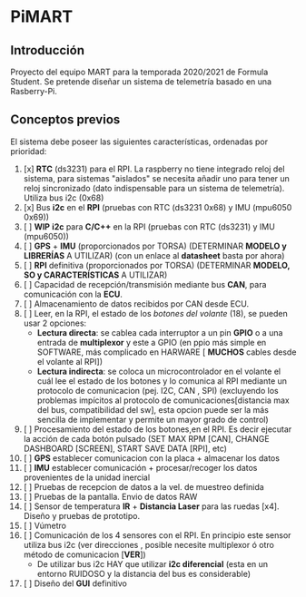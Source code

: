 # PiMART

## Introducción
Proyecto del equipo MART para la temporada 2020/2021 de Formula Student. Se pretende diseñar un sistema de telemetría basado en una Rasberry-Pi.

## Conceptos previos

El sistema debe poseer las siguientes características, ordenadas por prioridad:

1. [x] **RTC** (ds3231) para el RPI. La raspberry no tiene integrado reloj del sistema, para sistemas "aislados" se necesita añadir uno para tener un reloj sincronizado (dato indispensable para un sistema de telemetría). Utiliza bus i2c (0x68)
1. [x] Bus **i2c** en el **RPI** (pruebas con RTC (ds3231 0x68) y IMU (mpu6050 0x69))
1. [ ] **WIP** **i2c** para **C/C++** en la RPI (pruebas con RTC (ds3231) y IMU (mpu6050))
1. [ ] **GPS** + **IMU** (proporcionados por TORSA) (DETERMINAR **MODELO y LIBRERÍAS** A UTILIZAR) (con un enlace al **datasheet** basta por ahora)
1. [ ] **RPI** definitiva (proporcionados por TORSA) (DETERMINAR **MODELO, SO y CARACTERÍSTICAS** A UTILIZAR)
1. [ ] Capacidad de recepción/transmisión mediante bus **CAN**, para comunicación con la **ECU**.
1. [ ] Almacenamiento de datos recibidos por CAN desde ECU.
1. [ ] Leer, en la RPI, el estado de los *botones del volante* (18), se pueden usar 2 opciones:
    - **Lectura directa**: se cablea cada interruptor a un pin **GPIO** o a una entrada de **multiplexor** y este a GPIO (en ppio más simple en SOFTWARE, más complicado en HARWARE [ **MUCHOS** cables desde el volante al RPI])
    - **Lectura indirecta**: se coloca un microcontrolador en el volante el cuál lee el estado de los botones y lo comunica al RPI mediante un protocolo de comunicacion (pej. I2C, CAN , SPI) (excluyendo los problemas impícitos al protocolo de comunicaciones[distancia max del bus, compatibilidad del sw], esta opcion puede ser la más sencilla de implementar y permite un mayor grado de control)
1. [ ] Procesamiento del estado de los botones,en el RPI. Es decir ejecutar la acción de cada botón pulsado (SET MAX RPM [CAN], CHANGE DASHBOARD [SCREEN], START SAVE DATA [RPI], etc)
1. [ ] **GPS** establecer comunicacion con la placa + almacenar los datos
1. [ ] **IMU** establecer comunicación + procesar/recoger los datos provenientes de la unidad inercial
1. [ ] Pruebas de recepcion de datos a la vel. de muestreo definida
1. [ ] Pruebas de la pantalla. Envio de datos RAW 
1. [ ] Sensor de temperatura **IR** + **Distancia Laser** para las ruedas [x4]. Diseño y pruebas de prototipo.
1. [ ] Vúmetro
1. [ ] Comunicación de los 4 sensores con el RPI. En principio este sensor utiliza bus i2c (ver direcciones , posible necesite multiplexor ó otro método de comunicacion [**VER**])
    - De utilizar bus i2c HAY que utilizar **i2c diferencial** (esta en un entorno RUIDOSO y la distancia del bus es considerable)
1. [ ] Diseño del **GUI** definitivo    
